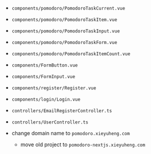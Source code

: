 - `components/pomodoro/PomodoroTaskCurrent.vue`
- `components/pomodoro/PomodoroTaskItem.vue`
- `components/pomodoro/PomodoroTaskInput.vue`
- `components/pomodoro/PomodoroTaskForm.vue`
- `components/pomodoro/PomodoroTaskItemCount.vue`

- `components/FormButton.vue`
- `components/FormInput.vue`

- `components/register/Register.vue`
- `components/login/Login.vue`

- `controllers/EmailRegisterController.ts`
- `controllers/UserController.ts`

- change domain name to `pomodoro.xieyuheng.com`

  - move old project to `pomodoro-nextjs.xieyuheng.com`
